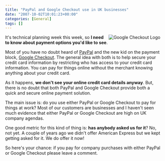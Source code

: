 ```yaml
---
title: "PayPal and Google Checkout use in UK businesses"
date: "2007-10-02T10:01:23+00:00"
categories: [General]
tags: []
---
```


<img src="/images/uploads/2007/10/google_checkout.gif" alt="Google Checkout Logo" style="border-left: 4px solid white" align="right" />

It's technical planning week this week, so <strong>I need to know about payment options you'd like to see</strong>.

Most of you have no doubt heard of <a href="http://www.paypal.com/">PayPal</a> and the new kid on the payment block, <a href="http://en.wikipedia.org/wiki/Google_Checkout">Google Checkout</a>. The general idea with both is to help secure your credit card information by restricting who has access to your credit card information. You can pay for things online without the merchant knowing anything about your credit card.

As it happens, <strong>we don't see your online credit card details anyway</strong>. But, there is no doubt that both PayPal and Google Checkout provide both a quick and secure online payment solution.

The main issue is: do you use either PayPal or Google Checkout to pay for things at work? Most of our customers are businesses and I haven't seen much evidence that either PayPal or Google Checkout are high on UK company agendas.

One good metric for this kind of thing is: <strong>has anybody asked us for it</strong>? No, not yet. A couple of years ago we didn't offer American Express but we kept getting asked for it. We do offer it now!

So here's your chance: if you pay for company purchases with either PayPal or Google Checkout please leave a comment.
